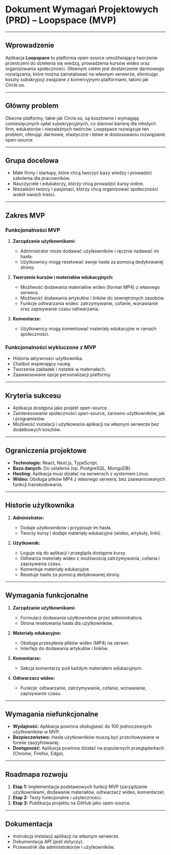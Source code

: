 # Dokument Wymagań Projektowych (PRD) – Loopspace (MVP)

---

## Wprowadzenie

Aplikacja **Loopspace** to platforma open-source umożliwiająca tworzenie przestrzeni do dzielenia się wiedzą, prowadzenia kursów wideo oraz organizowania społeczności. Głównym celem jest dostarczenie darmowego rozwiązania, które można zainstalować na własnym serwerze, eliminując koszty subskrypcji związane z komercyjnymi platformami, takimi jak Circle.so.

---

## Główny problem

Obecne platformy, takie jak Circle.so, są kosztowne i wymagają comiesięcznych opłat subskrypcyjnych, co stanowi barierę dla młodych firm, edukatorów i niezależnych twórców. Loopspace rozwiązuje ten problem, oferując darmowe, elastyczne i łatwe w dostosowaniu rozwiązanie open-source.

---

## Grupa docelowa

- Małe firmy i startupy, które chcą tworzyć bazy wiedzy i prowadzić szkolenia dla pracowników.
- Nauczyciele i edukatorzy, którzy chcą prowadzić kursy online.
- Niezależni twórcy i pasjonaci, którzy chcą organizować społeczności wokół swoich treści.

---

## Zakres MVP

### Funkcjonalności MVP

1. **Zarządzanie użytkownikami:**
   - Administrator może dodawać użytkowników i ręcznie nadawać im hasła.
   - Użytkownicy mogą resetować swoje hasła za pomocą dedykowanej strony.

2. **Tworzenie kursów i materiałów edukacyjnych:**
   - Możliwość dodawania materiałów wideo (format MP4) z własnego serwera.
   - Możliwość dodawania artykułów i linków do zewnętrznych zasobów.
   - Funkcje odtwarzania wideo: zatrzymywanie, cofanie, wznawianie oraz zapisywanie czasu odtwarzania.

3. **Komentarze:**
   - Użytkownicy mogą komentować materiały edukacyjne w ramach społeczności.

### Funkcjonalności wykluczone z MVP

- Historia aktywności użytkownika.
- Chatbot wspierający naukę.
- Tworzenie zakładek i notatek w materiałach.
- Zaawansowane opcje personalizacji platformy.

---

## Kryteria sukcesu

- Aplikacja dostępna jako projekt open-source.
- Zainteresowanie społeczności open-source, zarówno użytkowników, jak i programistów.
- Możliwość instalacji i użytkowania aplikacji na własnym serwerze bez dodatkowych kosztów.

---

## Ograniczenia projektowe

- **Technologie:** React, Next.js, TypeScript.
- **Baza danych:** Do ustalenia (np. PostgreSQL, MongoDB).
- **Hosting:** Aplikacja musi działać na serwerach z systemem Linux.
- **Wideo:** Obsługa plików MP4 z własnego serwera, bez zaawansowanych funkcji transkodowania.

---

## Historie użytkownika

1. **Administrator:**
   - Dodaje użytkowników i przypisuje im hasła.
   - Tworzy kursy i dodaje materiały edukacyjne (wideo, artykuły, linki).

2. **Użytkownik:**
   - Loguje się do aplikacji i przegląda dostępne kursy.
   - Odtwarza materiały wideo z możliwością zatrzymywania, cofania i zapisywania czasu.
   - Komentuje materiały edukacyjne.
   - Resetuje hasło za pomocą dedykowanej strony.

---

## Wymagania funkcjonalne

1. **Zarządzanie użytkownikami:**
   - Formularz dodawania użytkowników przez administratora.
   - Strona resetowania hasła dla użytkowników.

2. **Materiały edukacyjne:**
   - Obsługa przesyłania plików wideo (MP4) na serwer.
   - Interfejs do dodawania artykułów i linków.

3. **Komentarze:**
   - Sekcja komentarzy pod każdym materiałem edukacyjnym.

4. **Odtwarzacz wideo:**
   - Funkcje: odtwarzanie, zatrzymywanie, cofanie, wznawianie, zapisywanie czasu.

---

## Wymagania niefunkcjonalne

- **Wydajność:** Aplikacja powinna obsługiwać do 100 jednoczesnych użytkowników w MVP.
- **Bezpieczeństwo:** Hasła użytkowników muszą być przechowywane w formie zaszyfrowanej.
- **Dostępność:** Aplikacja powinna działać na popularnych przeglądarkach (Chrome, Firefox, Edge).

---

## Roadmapa rozwoju

1. **Etap 1:** Implementacja podstawowych funkcji MVP (zarządzanie użytkownikami, dodawanie materiałów, odtwarzacz wideo, komentarze).
2. **Etap 2:** Testy funkcjonalne i użyteczności.
3. **Etap 3:** Publikacja projektu na GitHub jako open-source.

---

## Dokumentacja

- Instrukcja instalacji aplikacji na własnym serwerze.
- Dokumentacja API (jeśli dotyczy).
- Przewodnik dla administratorów i użytkowników.